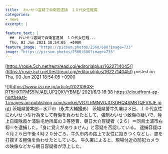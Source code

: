 ```yaml
---
title:  わいせつ容疑で自衛官逮捕　１０代女性軽傷  
categories:
- news
excerpt: |
  
feature_text: |
  ##  わいせつ容疑で自衛官逮捕　１０代女性軽...
  Thu, 03 Jun 2021 18:54:05  +0900
feature_image: "https://picsum.photos/2560/600?image=733"
image: "https://picsum.photos/2560/600?image=733"
---
```


[https://rosie.5ch.net/test/read.cgi/editorialplus/1622714045/](https://rosie.5ch.net/test/read.cgi/editorialplus/1622714045/)
posted on Thu, 03 Jun 2021 18:54:05  +0900

<!--more-->

![](https://www.iza.ne.jp/article/20210603-RT5HXTPMS5IVJAELUP2OKVYBME/ 2021/6/3 16:38 [https://cloudfront-ap-northeast-1.images.arcpublishing.com/sankei/VG7LRMNVOJOSDHQ4SMBTQFVSJE.jpg)](https://cloudfront-ap-northeast-1.images.arcpublishing.com/sankei/VG7LRMNVOJOSDHQ4SMBTQFVSJE.jpg)) 茨城県警本部＝水戸市（永井大輔撮影） 茨城県警牛久署は３日、１０代女性にわいせつな行為をして軽傷を負わせたとして、強制わいせつ致傷の疑いで、陸上自衛隊霞ケ浦駐屯地所属の３等陸曹、朝日大介容疑者（２６）＝同県土浦市右籾＝を逮捕した。「身に覚えがありません」と容疑を否認している。 逮捕容疑は４月２６日午後４時２０分ごろ、牛久市内の路上で女性に抱きつくなどし、膝を打撲する軽傷を負わせたとしている。 牛久署によると、現場付近の防犯カメラの映像などから朝日容疑者が浮上した。
